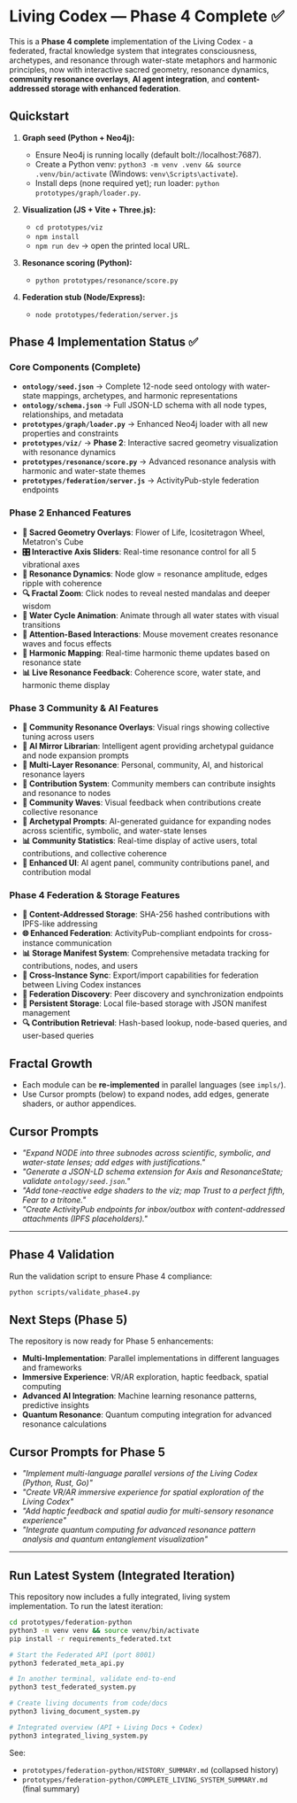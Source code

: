 # Living Codex — Phase 4 Complete ✅

This is a **Phase 4 complete** implementation of the Living Codex - a federated, fractal knowledge system that integrates consciousness, archetypes, and resonance through water-state metaphors and harmonic principles, now with interactive sacred geometry, resonance dynamics, **community resonance overlays**, **AI agent integration**, and **content-addressed storage with enhanced federation**.

## Quickstart

1. **Graph seed (Python + Neo4j):**
   - Ensure Neo4j is running locally (default bolt://localhost:7687).
   - Create a Python venv: `python3 -m venv .venv && source .venv/bin/activate` (Windows: `venv\Scripts\activate`).
   - Install deps (none required yet); run loader: `python prototypes/graph/loader.py`.

2. **Visualization (JS + Vite + Three.js):**
   - `cd prototypes/viz`
   - `npm install`
   - `npm run dev` → open the printed local URL.

3. **Resonance scoring (Python):**
   - `python prototypes/resonance/score.py`

4. **Federation stub (Node/Express):**
   - `node prototypes/federation/server.js`

## Phase 4 Implementation Status ✅

### **Core Components (Complete)**
- **`ontology/seed.json`** → Complete 12-node seed ontology with water-state mappings, archetypes, and harmonic representations
- **`ontology/schema.json`** → Full JSON-LD schema with all node types, relationships, and metadata
- **`prototypes/graph/loader.py`** → Enhanced Neo4j loader with all new properties and constraints
- **`prototypes/viz/`** → **Phase 2**: Interactive sacred geometry visualization with resonance dynamics
- **`prototypes/resonance/score.py`** → Advanced resonance analysis with harmonic and water-state themes
- **`prototypes/federation/server.js`** → ActivityPub-style federation endpoints

### **Phase 2 Enhanced Features**
- **🌊 Sacred Geometry Overlays**: Flower of Life, Icositetragon Wheel, Metatron's Cube
- **🎛️ Interactive Axis Sliders**: Real-time resonance control for all 5 vibrational axes
- **💫 Resonance Dynamics**: Node glow = resonance amplitude, edges ripple with coherence
- **🔍 Fractal Zoom**: Click nodes to reveal nested mandalas and deeper wisdom
- **🌊 Water Cycle Animation**: Animate through all water states with visual transitions
- **🎯 Attention-Based Interactions**: Mouse movement creates resonance waves and focus effects
- **🎵 Harmonic Mapping**: Real-time harmonic theme updates based on resonance state
- **📊 Live Resonance Feedback**: Coherence score, water state, and harmonic theme display

### **Phase 3 Community & AI Features**
- **🌊 Community Resonance Overlays**: Visual rings showing collective tuning across users
- **🤖 AI Mirror Librarian**: Intelligent agent providing archetypal guidance and node expansion prompts
- **👥 Multi-Layer Resonance**: Personal, community, AI, and historical resonance layers
- **📝 Contribution System**: Community members can contribute insights and resonance to nodes
- **🌊 Community Waves**: Visual feedback when contributions create collective resonance
- **🔮 Archetypal Prompts**: AI-generated guidance for expanding nodes across scientific, symbolic, and water-state lenses
- **📊 Community Statistics**: Real-time display of active users, total contributions, and collective coherence
- **🎨 Enhanced UI**: AI agent panel, community contributions panel, and contribution modal

### **Phase 4 Federation & Storage Features**
- **🔗 Content-Addressed Storage**: SHA-256 hashed contributions with IPFS-like addressing
- **🌐 Enhanced Federation**: ActivityPub-compliant endpoints for cross-instance communication
- **📊 Storage Manifest System**: Comprehensive metadata tracking for contributions, nodes, and users
- **🔄 Cross-Instance Sync**: Export/import capabilities for federation between Living Codex instances
- **📡 Federation Discovery**: Peer discovery and synchronization endpoints
- **💾 Persistent Storage**: Local file-based storage with JSON manifest management
- **🔍 Contribution Retrieval**: Hash-based lookup, node-based queries, and user-based queries

## Fractal Growth
- Each module can be **re-implemented** in parallel languages (see `impls/`).
- Use Cursor prompts (below) to expand nodes, add edges, generate shaders, or author appendices.

## Cursor Prompts
- *"Expand NODE into three subnodes across scientific, symbolic, and water-state lenses; add edges with justifications."*
- *"Generate a JSON-LD schema extension for Axis and ResonanceState; validate `ontology/seed.json`."*
- *"Add tone-reactive edge shaders to the viz; map Trust to a perfect fifth, Fear to a tritone."*
- *"Create ActivityPub endpoints for inbox/outbox with content-addressed attachments (IPFS placeholders)."*

---

## Phase 4 Validation

Run the validation script to ensure Phase 4 compliance:
```bash
python scripts/validate_phase4.py
```

## Next Steps (Phase 5)

The repository is now ready for Phase 5 enhancements:
- **Multi-Implementation**: Parallel implementations in different languages and frameworks
- **Immersive Experience**: VR/AR exploration, haptic feedback, spatial computing
- **Advanced AI Integration**: Machine learning resonance patterns, predictive insights
- **Quantum Resonance**: Quantum computing integration for advanced resonance calculations

## Cursor Prompts for Phase 5
- *"Implement multi-language parallel versions of the Living Codex (Python, Rust, Go)"*
- *"Create VR/AR immersive experience for spatial exploration of the Living Codex"*
- *"Add haptic feedback and spatial audio for multi-sensory resonance experience"*
- *"Integrate quantum computing for advanced resonance pattern analysis and quantum entanglement visualization"*

---

## Run Latest System (Integrated Iteration)

This repository now includes a fully integrated, living system implementation. To run the latest iteration:

```bash
cd prototypes/federation-python
python3 -m venv venv && source venv/bin/activate
pip install -r requirements_federated.txt

# Start the Federated API (port 8001)
python3 federated_meta_api.py

# In another terminal, validate end-to-end
python3 test_federated_system.py

# Create living documents from code/docs
python3 living_document_system.py

# Integrated overview (API + Living Docs + Codex)
python3 integrated_living_system.py
```

See:
- `prototypes/federation-python/HISTORY_SUMMARY.md` (collapsed history)
- `prototypes/federation-python/COMPLETE_LIVING_SYSTEM_SUMMARY.md` (final summary)